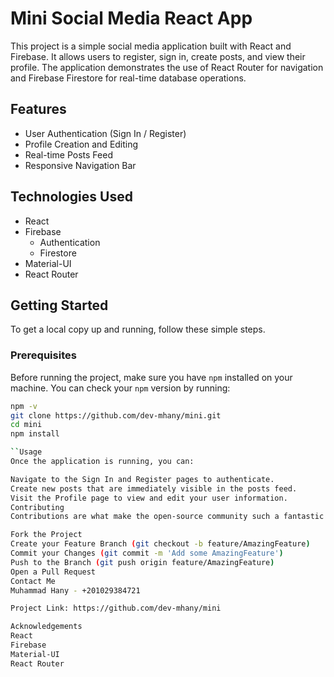 # Mini Social Media React App

This project is a simple social media application built with React and Firebase. It allows users to register, sign in, create posts, and view their profile. The application demonstrates the use of React Router for navigation and Firebase Firestore for real-time database operations.

## Features

- User Authentication (Sign In / Register)
- Profile Creation and Editing
- Real-time Posts Feed
- Responsive Navigation Bar

## Technologies Used

- React
- Firebase
  - Authentication
  - Firestore
- Material-UI
- React Router

## Getting Started

To get a local copy up and running, follow these simple steps.

### Prerequisites

Before running the project, make sure you have `npm` installed on your machine. You can check your `npm` version by running:

```bash
npm -v
git clone https://github.com/dev-mhany/mini.git
cd mini
npm install

``Usage
Once the application is running, you can:

Navigate to the Sign In and Register pages to authenticate.
Create new posts that are immediately visible in the posts feed.
Visit the Profile page to view and edit your user information.
Contributing
Contributions are what make the open-source community such a fantastic place to learn, inspire, and create. Any contributions you make are greatly appreciated.

Fork the Project
Create your Feature Branch (git checkout -b feature/AmazingFeature)
Commit your Changes (git commit -m 'Add some AmazingFeature')
Push to the Branch (git push origin feature/AmazingFeature)
Open a Pull Request
Contact Me
Muhammad Hany - +201029384721

Project Link: https://github.com/dev-mhany/mini

Acknowledgements
React
Firebase
Material-UI
React Router
```
